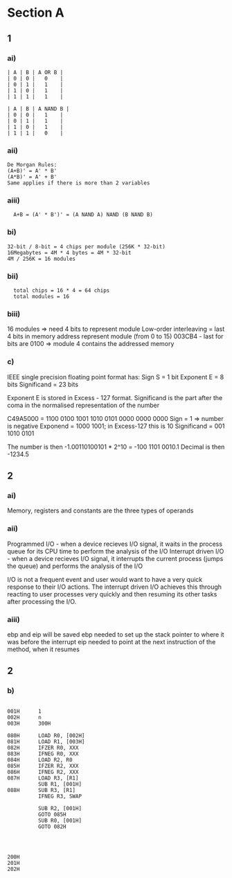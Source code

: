 # Section A
## 1
### ai)
  ```
  | A | B | A OR B |
  | 0 | 0 |   0    |
  | 0 | 1 |   1    |
  | 1 | 0 |   1    |
  | 1 | 1 |   1    |
  
  | A | B | A NAND B |
  | 0 | 0 |   1    |
  | 0 | 1 |   1    |
  | 1 | 0 |   1    |
  | 1 | 1 |   0    |
  ```
### aii)  
  ```
  De Morgan Rules:
  (A+B)' = A' * B'
  (A*B)' = A' + B'
  Same applies if there is more than 2 variables
```
### aiii)
```
  A+B = (A' * B')' = (A NAND A) NAND (B NAND B)
  ```
### bi) 
  ```
  32-bit / 8-bit = 4 chips per module (256K * 32-bit)
  16Megabytes = 4M * 4 bytes = 4M * 32-bit 
  4M / 256K = 16 modules
  ```
### bii)

```
  total chips = 16 * 4 = 64 chips
  total modules = 16
  ```
  
### biii)

  16 modules => need 4 bits to represent module
  Low-order interleaving = last 4 bits in memory address represent module (from 0 to 15)
  003CB4 - last for bits are 0100 => module 4 contains the addressed memory

### c) 
  IEEE single precision floating point format has:
  Sign S = 1 bit
  Exponent E = 8 bits
  Significand = 23 bits
  
  Exponent E is stored in Excess - 127 format. Significand is the part after the coma in the normalised representation of the number
  
  C49A5000 = 1100 0100 1001 1010 0101 0000 0000 0000
  Sign = 1 => number is negative
  Exponend = 1000 1001; in Excess-127 this is 10
  Significand = 001 1010 0101
  
  The number is then -1.00110100101 * 2^10 = -100 1101 0010.1
  Decimal is then -1234.5
  
## 2
### ai)
  Memory, registers and constants are the three types of operands 
  
### aii)
  Programmed I/O - when a device recieves I/O signal, it waits in the process queue for its CPU time to perform the analysis of the I/O
  Interrupt driven I/O - when a device recieves I/O signal, it interrupts the current process (jumps the queue) and performs the analysis of the I/O
  
  I/O is not a frequent event and user would want to have a very quick response to their I/O actions. The interrupt driven I/O achieves this through reacting to user processes very quickly and then resuming its other tasks after processing the I/O.
### aiii)  

  ebp and eip will be saved
  ebp needed to set up the stack pointer to where it was before the interrupt
  eip needed to point at the next instruction of the method, when it resumes
  
## 2
### b)
```

001H      1
002H      n
003H      300H

080H      LOAD R0, [002H]
081H      LOAD R1, [003H]
082H      IFZER R0, XXX
083H      IFNEG R0, XXX
084H      LOAD R2, R0
085H      IFZER R2, XXX
086H      IFNEG R2, XXX
087H      LOAD R3, [R1]
          SUB R1, [001H]
088H      SUB R3, [R1]
          IFNEG R3, SWAP
          
          SUB R2, [001H]
          GOTO 085H
          SUB R0, [001H]
          GOTO 082H
          



200H
201H
202H
